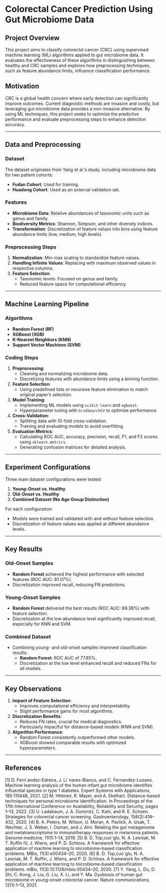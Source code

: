 # Colorectal Cancer Prediction Using Gut Microbiome Data

## Project Overview
This project aims to classify colorectal cancer (CRC) using supervised machine learning (ML) algorithms applied to gut microbiome data. It evaluates the effectiveness of these algorithms in distinguishing between healthy and CRC samples and explores how preprocessing techniques, such as feature abundance limits, influence classification performance.

## Motivation
CRC is a global health concern where early detection can significantly improve outcomes. Current diagnostic methods are invasive and costly, but leveraging gut microbiome data provides a non-invasive alternative. By using ML techniques, this project seeks to optimize the predictive performance and evaluate preprocessing steps to enhance detection accuracy.

---

## Data and Preprocessing

### Dataset
The dataset originates from Yang et al.’s study, including microbiome data for two patient cohorts:
- **Fudan Cohort**: Used for training.
- **Huadong Cohort**: Used as an external validation set.

### Features
- **Microbiome Data**: Relative abundances of taxonomic units such as genus and family.
- **Biodiversity Metrics**: Shannon, Simpson, and other diversity indices.
- **Transformation**: Discretization of feature values into bins using feature abundance limits (low, medium, high levels).

### Preprocessing Steps
1. **Normalization**: Min-max scaling to standardize feature values.
2. **Handling Infinite Values**: Replacing with maximum observed values in respective columns.
3. **Feature Selection**:
   - Taxonomic levels: Focused on genus and family.
   - Reduced feature space for computational efficiency.

---

## Machine Learning Pipeline

### Algorithms
- **Random Forest (RF)**
- **XGBoost (XGB)**
- **K-Nearest Neighbors (KNN)**
- **Support Vector Machines (SVM)**

### Coding Steps
1. **Preprocessing**:
   - Cleaning and normalizing microbiome data.
   - Discretizing features with abundance limits using a binning function.
2. **Feature Selection**:
   - Using predefined lists or recursive feature elimination to match original paper’s selection.
3. **Model Training**:
   - Implementing ML models using `scikit-learn` and `xgboost`.
   - Hyperparameter tuning with `GridSearchCV` to optimize performance.
4. **Cross-Validation**:
   - Splitting data with 10-fold cross-validation.
   - Training and evaluating models to avoid overfitting.
5. **Evaluation Metrics**:
   - Calculating ROC AUC, accuracy, precision, recall, F1, and F2 scores using `sklearn.metrics`.
   - Generating confusion matrices for detailed analysis.

---

## Experiment Configurations
Three main dataset configurations were tested:
1. **Young-Onset vs. Healthy**
2. **Old-Onset vs. Healthy**
3. **Combined Dataset (No Age Group Distinction)**

For each configuration:
- Models were trained and validated with and without feature selection.
- Discretization of feature values was applied at different abundance levels.

---

## Key Results

### Old-Onset Samples
- **Random Forest** achieved the highest performance with selected features (ROC AUC: 81.07%).
- Discretization improved recall, reducing FN predictions.

### Young-Onset Samples
- **Random Forest** delivered the best results (ROC AUC: 69.38%) with feature selection.
- Discretization at the low abundance level significantly improved recall, especially for KNN and SVM.

### Combined Dataset
- Combining young- and old-onset samples improved classification results:
  - **Random Forest**: ROC AUC of 77.85%.
  - Discretization at the low level enhanced recall and reduced FNs for all models.

---

## Key Observations
1. **Impact of Feature Selection**:
   - Improves computational efficiency and interpretability.
   - Slight performance gains for most algorithms.
2. **Discretization Benefits**:
   - Reduces FN rates, crucial for medical diagnostics.
   - Particularly impactful for distance-based models (KNN and SVM).
3. **Algorithm Performance**:
   - Random Forest consistently outperformed other models.
   - XGBoost showed comparable results with optimized hyperparameters.

---

## References
[1] D. Fern´andez-Edreira, J. Li˜nares-Blanco, and C. Fernandez-Lozano. Machine learning analysis
of the human infant gut microbiome identifies influential species in type 1 diabetes. Expert
Systems with Applications, 185:115648, 2021.
[2] M. Hittmeir, R. Mayer, and A. Ekelhart. Distance-based techniques for personal microbiome
identification. In Proceedings of the 17th International Conference on Availability, Reliability
and Security, pages 1–13, 2022.
[3] U. Ladabaum, J. A. Dominitz, C. Kahi, and R. E. Schoen. Strategies for colorectal cancer
screening. Gastroenterology, 158(2):418–432, 2020.
[4] B. A. Peters, M. Wilson, U. Moran, A. Pavlick, A. Izsak, T. Wechter, J. S. Weber, I. Osman,
and J. Ahn. Relating the gut metagenome and metatranscriptome to immunotherapy responses
in melanoma patients. Genome medicine, 11(1):1–14, 2019.
[5] B. D. Top¸cuo˘glu, N. A. Lesniak, M. T. Ruffin IV, J. Wiens, and P. D. Schloss. A framework for
effective application of machine learning to microbiome-based classification problems. MBio,
11(3):e00434–20, 2020.
[6] B. D. Top¸cuo˘glu, N. A. Lesniak, M. T. Ruffin, J. Wiens, and P. D. Schloss. A framework for
effective application of machine learning to microbiome-based classification problems. mBio,
11(3):10.1128/mbio.00434–20, 2020.
[7] Y. Yang, L. Du, D. Shi, C. Kong, J. Liu, G. Liu, X. Li, and Y. Ma. Dysbiosis of human gut
microbiome in young-onset colorectal cancer. Nature communications, 12(1):1–13, 2021.
